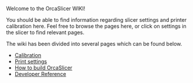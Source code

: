 Welcome to the OrcaSlicer WIKI!

You should be able to find information regarding slicer settings and printer calibration here. Feel free to browse the pages here, or click on settings in the slicer to find relevant pages. 

The wiki has been divided into several pages which can be found below. 
- [Calibration](./Calibration)
- [Print settings](./Print-settings)
- [How to build OrcaSlicer](./How-to-build)
- [Developer Reference](./developer-reference/Home)
